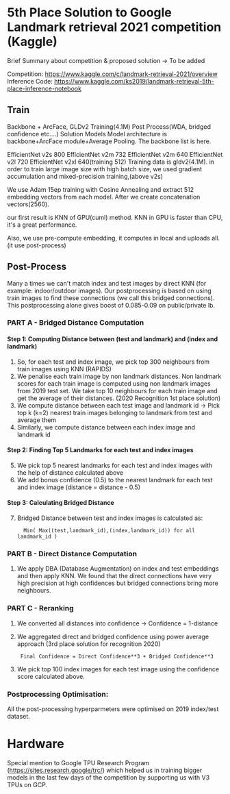# 5th Place Solution to Google Landmark retrieval 2021 competition (Kaggle)

Brief Summary about competition & proposed solution -> To be added

Competition: https://www.kaggle.com/c/landmark-retrieval-2021/overview
Inference Code: https://www.kaggle.com/ks2019/landmark-retrieval-5th-place-inference-notebook

## Train

Backbone + ArcFace, GLDv2 Training(4.1M)
Post Process(WDA, bridged confidence etc….)
Solution
Models
Model architecture is backbone+ArcFace module+Average Pooling.
The backbone list is here.

EfficientNet v2s 800
EfficientNet v2m 732
EfficientNet v2m 640
EfficientNet v2l 720
EfficientNet v2xl 640(training 512)
Training data is gldv2(4.1M). in order to train large image size with high batch size, we used gradient accumulation and mixed-precision training,(above v2s)

We use Adam 15ep training with Cosine Annealing and extract 512 embedding vectors from each model. After we create concatenation vectors(2560).

our first result is KNN of GPU(cuml) method.
KNN in GPU is faster than CPU, it's a great performance.

Also, we use pre-compute embedding, it computes in local and uploads all.(it use post-process)

## Post-Process

Many a times we can't match index and test images by direct KNN (for example: indoor/outdoor images). Our postprocessing is based on using train images to find these connections (we call this bridged connections). This postprocessing alone gives boost of 0.085-0.09 on public/private lb.

### PART A - Bridged Distance Computation

#### Step 1: Computing Distance between (test and landmark) and (index and landmark)

1. So, for each test and index image, we pick top 300 neighbours from train images using KNN (RAPIDS)
2. We penalise each train image by non landmark distances. Non landmark scores for each train image is computed using non landmark images from 2019 test set. We take top 10 neighbours for each train image and get the average of their distances. (2020 Recognition 1st place solution)
3. We compute distance between each test image and landmark id -> Pick top k (k=2) nearest train images belonging to landmark from test and average them
4. Similarly, we compute distance between each index image and landmark id 

#### Step 2: Finding Top 5 Landmarks for each test and index images
5. We pick top 5 nearest landmarks for each test and index images with the help of distance calculated above
6. We add bonus confidence (0.5) to the nearest landmark for each test and index image (distance = distance - 0.5)

#### Step 3: Calculating Bridged Distance
7. Bridged Distance between test and index images is calculated as: 

         Min( Max((test,landmark_id),(index,landmark_id)) for all landmark_id )

### PART B - Direct Distance Computation

1. We apply DBA (Database Augmentation) on index and test embeddings and then apply KNN.  We found that the direct connections have very high precision at high confidences but bridged connections bring more neighbours.

### PART C - Reranking

1. We converted all distances into confidence -> Confidence = 1-distance
2. We aggregated direct and bridged confidence using power average approach (3rd place solution for recognition 2020)

        Final Confidence = Direct Confidence**3 + Bridged Confidence**3
        
3. We pick top 100 index images for each test image using the confidence score calculated above. 

### Postprocessing Optimisation:

All the post-processing hyperparmeters were optimised on 2019 index/test dataset.


# Hardware
Special mention to Google TPU Research Program  (https://sites.research.google/trc/) which helped us in training bigger models in the last few days of the competition by supporting us with V3 TPUs on GCP. 
